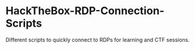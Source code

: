 # HackTheBox-RDP-Connection-Scripts
Different scripts to quickly connect to RDPs for learning and CTF sessions.
